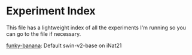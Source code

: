 # Experiment Index

This file has a lightweight index of all the experiments I'm running so you can go to the file if necessary.

[funky-banana](funky-banana.md): Default swin-v2-base on iNat21
